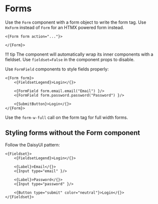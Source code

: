 # Forms

Use the `Form` component with a form object to write the form tag. Use `HxForm` instead of `Form` for an HTMX powered form instead.

```jinja
<{Form form action="..."}>
    
</{Form}>
```

!!! tip
    The component will automatically wrap its inner components with a fieldset. Use `fieldset=False` in the component props to disable.

Use `FormField` components to style fields properly:

```jinja
<{Form form}>
    <{FieldsetLegend}>Login</{}>

    <{FormField form.email.email("Email") }/>
    <{FormField form.password.password("Password") }/>

    <{SubmitButton}>Login</{}>
</{Form}>
```

Use the `form-w-full` call on the form tag for full width forms.

## Styling forms without the Form component

Follow the DaisyUI pattern:

```jinja
<{Fieldset}>
    <{FieldsetLegend}>Login</{}>

    <{Label}>Email</{}>
    <{Input type="email" }/>

    <{Label}>Password</{}>
    <{Input type="password" }/>

    <{Button type="submit" color="neutral"}>Login</{}>
</{Fieldset}>
```